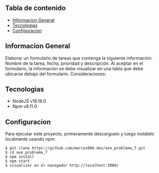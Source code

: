 ## Tabla de contenido

- [Informacion General](#informacion-general)
- [Tecnologias](#tecnologias)
- [Configuracion](#configuracion)

## Informacion General

Elaborar un formulario de tareas que contenga la siguiente información: Nombre de la tarea, fecha, prioridad y descripción. Al aceptar en el formulario, la información se debe visualizar en una tabla que debe ubicarse debajo del formulario. Consideraciones:

## Tecnologias

- NodeJS v16.16.0
- Npm v8.11.0

## Configuracion

Para ejecutar este proyecto, primeramente descarguelo y luego instálelo localmente usando npm:

```
$ git clone https://github.com/marcos006-dev/ave_problema_7.git
$ cd ave_problema_7
$ npm install
$ npm start
$ visualizar en el navegador http://localhost:3000/
```
